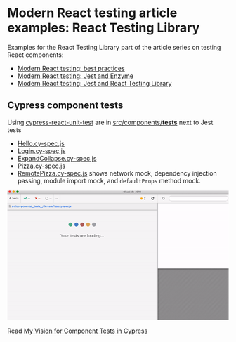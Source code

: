 # Modern React testing article examples: React Testing Library

Examples for the React Testing Library part of the article series on testing React components:

- [Modern React testing: best practices](https://blog.sapegin.me/all/react-testing-1-best-practices/)
- [Modern React testing: Jest and Enzyme](https://blog.sapegin.me/all/react-testing-2-jest-and-enzyme/)
- [Modern React testing: Jest and React Testing Library](https://blog.sapegin.me/all/react-testing-3-jest-and-react-testing-library/)

## Cypress component tests

Using [cypress-react-unit-test](https://github.com/bahmutov/cypress-react-unit-test) are in [src/components/**tests**](src/components/__tests__) next to Jest tests

- [Hello.cy-spec.js](src/components/__tests__/Hello.cy-spec.js)
- [Login.cy-spec.js](src/components/__tests__/Login.cy-spec.js)
- [ExpandCollapse.cy-spec.js](src/components/__tests__/ExpandCollapse.cy-spec.js)
- [Pizza.cy-spec.js](src/components/__tests__/Pizza.cy-spec.js)
- [RemotePizza.cy-spec.js](src/components/__tests__/RemotePizza.cy-spec.js) shows network mock, dependency injection passing, module import mock, and `defaultProps` method mock.

![Remote pizza test](images/remote-pizza.gif)

Read [My Vision for Component Tests in Cypress](https://glebbahmutov.com/blog/my-vision-for-component-tests/)
